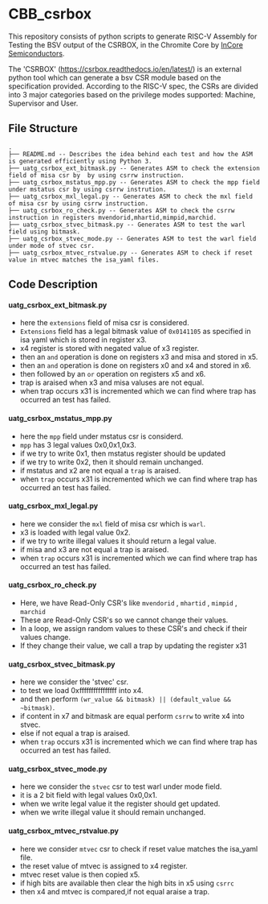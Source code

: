 # CBB_csrbox
This repository consists of  python scripts to generate RISC-V Assembly for Testing the BSV output of the CSRBOX, in the Chromite Core by [InCore Semiconductors](https://incoresemi.com/).

The 'CSRBOX' (https://csrbox.readthedocs.io/en/latest/) is an external python tool which can generate a bsv CSR module based on the specification provided. According to the RISC-V spec, the CSRs are divided into 3 major categories based on the privilege modes supported: Machine, Supervisor and User.

## File Structure
```
.
├── README.md -- Describes the idea behind each test and how the ASM is generated efficiently using Python 3.
├── uatg_csrbox_ext_bitmask.py -- Generates ASM to check the extension field of misa csr by  by using csrrw instruction.
├── uatg_csrbox_mstatus_mpp.py -- Generates ASM to check the mpp field under mstatus csr by using csrrw instrution.
├── uatg_csrbox_mxl_legal.py -- Generates ASM to check the mxl field of misa csr by using csrrw instruction.
├── uatg_csrbox_ro_check.py -- Generates ASM to check the csrrw instruction in registers mvendorid,mhartid,mimpid,marchid.
├── uatg_csrbox_stvec_bitmask.py -- Generates ASM to test the warl field using bitmask.
├── uatg_csrbox_stvec_mode.py -- Generates ASM to test the warl field under mode of stvec csr.
├── uatg_csrbox_mtvec_rstvalue.py -- Generates ASM to check if reset value in mtvec matches the isa_yaml files.

```

## Code Description

#### uatg_csrbox_ext_bitmask.py
- here the `extensions` field of misa csr is considered.
- `Extensions` field has a legal bitmask value of `0x0141105` as specified in isa yaml which is stored in register x3.
-  x4 register is stored with negated value of x3 register.
-  then an `and` operation is done on registers x3 and misa and stored in x5.
-  then an `and` operation is done on registers x0 and x4 and stored in x6.
-  then followed by an `or` operation on registers x5 and x6.
- trap is araised when x3 and misa valuses are not equal.
- when trap occurs x31 is incremented which we can find where trap has occurred an test has failed.


#### uatg_csrbox_mstatus_mpp.py 
- here the `mpp` field under mstatus csr is considerd.
- `mpp` has 3 legal values 0x0,0x1,0x3.
- if we try to write 0x1, then mstatus register should be updated
- if we try to write 0x2, then it should remain unchanged.
- if mstatus and x2 are not equal a `trap` is araised.
- when `trap` occurs x31 is incremented which we can find where trap has occurred an test has failed.

#### uatg_csrbox_mxl_legal.py
- here we consider the `mxl` field of misa csr which is `warl`.
- x3 is loaded with legal value 0x2.
- if we try to write illegal values it should return a legal value.
- if misa and x3 are not equal a trap is araised.
-  when `trap` occurs x31 is incremented which we can find where trap has occurred an test has failed.
 
 #### uatg_csrbox_ro_check.py
 - Here, we have Read-Only CSR's like `mvendorid` , `mhartid` , `mimpid` , `marchid`
 - These are Read-Only CSR's so we cannot change their values.
 - In a loop, we assign random values to these CSR's and check if their values change.
 - If they change their value, we call a trap by updating the register x31
 
 
 #### uatg_csrbox_stvec_bitmask.py
 - here we consider the 'stvec' csr.
 - to test we load 0xffffffffffffffff into x4.
 - and then perform `(wr_value && bitmask) || (default_value && ~bitmask)`.
 - if content in x7 and bitmask are equal perform `csrrw` to write x4 into stvec.
 - else if not equal a trap is araised.
 -  when `trap` occurs x31 is incremented which we can find where trap has occurred an test has failed.
 
 #### uatg_csrbox_stvec_mode.py
 -  here we consider the `stvec` csr to test warl under mode field.
 -  it is a 2 bit field with legal values 0x0,0x1.
 -  when we write legal value it the register should get updated.
 -  when we write illegal value it should remain unchanged.
 
 #### uatg_csrbox_mtvec_rstvalue.py
 
 - here we consider `mtvec` csr to check if reset value matches the isa_yaml file.
 - the reset value of mtvec is assigned to x4 register.
 - mtvec reset value is then copied x5.
 - if high bits are available then clear the high bits in x5 using `csrrc`
 - then x4 and mtvec is compared,if not equal araise a trap.
